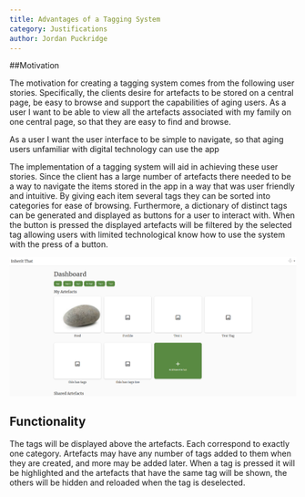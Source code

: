 ```yaml
---
title: Advantages of a Tagging System
category: Justifications
author: Jordan Puckridge
---
```


##Motivation

The motivation for creating a tagging system comes from the following user stories. Specifically, the clients desire for artefacts to be stored on a central page, be easy to browse and support the capabilities of aging users.
As a user I want to be able to view all the artefacts associated with my family on one central page, so that they are easy to find and browse.

As a user I want the user interface to be simple to navigate, so that aging users unfamiliar with digital technology can use the app

The implementation of a tagging system will aid in achieving these user stories. Since the client has a large number of artefacts there needed to be a way to navigate the items stored in the app in a way that was user friendly and intuitive. By giving each item several tags they can be sorted into categories for ease of browsing. Furthermore, a dictionary of distinct tags can be generated and displayed as buttons for a user to interact with. When the button is pressed the displayed artefacts will be filtered by the selected tag allowing users with limited technological know how to use the system with the press of a button. 

![alt text](Tags.png "Mockup of tag UI")


## Functionality
The tags will be displayed above the artefacts. Each correspond to exactly one category. Artefacts may have any number of tags added to them when they are created, and more may be added later. When a tag is pressed it will be highlighted and the artefacts that have the same tag will be shown, the others will be hidden and reloaded when the tag is deselected. 

